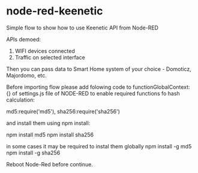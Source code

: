 # node-red-keenetic
Simple flow to show how to use Keenetic API from Node-RED

APIs demoed:
1) WIFI devices connected
2) Traffic on selected interface

Then you can pass data to Smart Home system of your choice - Domoticz, Majordomo, etc.

Before importing flow please add folowing code to 
functionGlobalContext: {} of settings.js file of NODE-RED to enable required functions fo hash calculation:

md5:require('md5'),
sha256:require('sha256')

and install them using npm install:

npm install md5
npm install sha256

in some cases it may be required to instal them globally
npm install -g md5
npm install -g sha256

Reboot Node-Red before continue.
